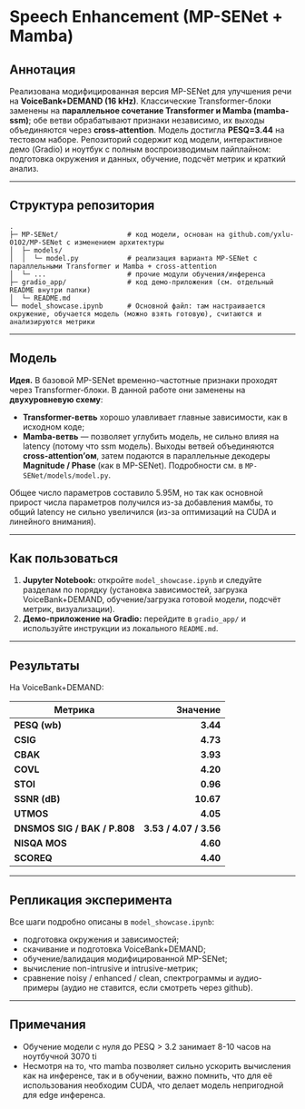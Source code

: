 # Speech Enhancement (MP-SENet + Mamba)

## Аннотация

Реализована модифицированная версия MP-SENet для улучшения речи на **VoiceBank+DEMAND (16 kHz)**. Классические Transformer-блоки заменены на **параллельное сочетание Transformer и Mamba (mamba-ssm)**; обе ветви обрабатывают признаки независимо, их выходы объединяются через **cross-attention**. Модель достигла **PESQ=3.44** на тестовом наборе. Репозиторий содержит код модели, интерактивное демо (Gradio) и ноутбук с полным воспроизводимым пайплайном: подготовка окружения и данных, обучение, подсчёт метрик и краткий анализ.

---

## Структура репозитория

```
.
├─ MP-SENet/                 # код модели, основан на github.com/yxlu-0102/MP-SENet с изменением архитектуры
│  ├─ models/
│  │  └─ model.py            # реализация варианта MP-SENet с параллельными Transformer и Mamba + cross-attention
│  └─ ...                    # прочие модули обучения/инференса
├─ gradio_app/               # код демо-приложения (см. отдельный README внутри папки)
│  └─ README.md
└─ model_showcase.ipynb      # Основной файл: там настраивается окружение, обучается модель (можно взять готовую), считаются и анализируются метрики
```

---

## Модель

**Идея.** В базовой MP-SENet временно-частотные признаки проходят через Transformer-блоки. В данной работе они заменены на **двухуровневую схему**:

* **Transformer-ветвь** хорошо улавливает главные зависимости, как в исходном коде;
* **Mamba-ветвь** — позволяет углубить модель, не сильно влияя на latency (потому что ssm модель).
  Выходы ветвей объединяются **cross-attention’ом**, затем подаются в параллельные декодеры **Magnitude / Phase** (как в MP-SENet). Подробности см. в `MP-SENet/models/model.py`.

Общее число параметров составило 5.95М, но так как основной прирост числа параметров получился из-за добавления мамбы, то общий latency не сильно увеличился (из-за оптимизаций на CUDA и линейного внимания).

---

## Как пользоваться

1. **Jupyter Notebook:** откройте `model_showcase.ipynb` и следуйте разделам по порядку
   (установка зависимостей, загрузка VoiceBank+DEMAND, обучение/загрузка готовой модели, подсчёт метрик, визуализации).
2. **Демо-приложение на Gradio:** перейдите в `gradio_app/` и используйте инструкции из локального `README.md`.

---

## Результаты

На VoiceBank+DEMAND:

| Метрика                      |               Значение |
| ---------------------------- | ---------------------: |
| **PESQ (wb)**                |               **3.44** |
| **CSIG**                     |               **4.73** |
| **CBAK**                     |               **3.93** |
| **COVL**                     |               **4.20** |
| **STOI**                     |               **0.96** |
| **SSNR (dB)**                |              **10.67** |
| **UTMOS**                    |               **4.05** |
| **DNSMOS SIG / BAK / P.808** | **3.53 / 4.07 / 3.56** |
| **NISQA MOS**                |               **4.60** |
| **SCOREQ**                   |               **4.40** |

---

## Репликация эксперимента

Все шаги подробно описаны в `model_showcase.ipynb`:

* подготовка окружения и зависимостей;
* скачивание и подготовка VoiceBank+DEMAND;
* обучение/валидация модифицированной MP-SENet;
* вычисление non-intrusive и intrusive-метрик;
* сравнение noisy / enhanced / clean, спектрограммы и аудио-примеры (аудио не ставится, если смотреть через github).

---

## Примечания

* Обучение модели с нуля до PESQ > 3.2 занимает 8-10 часов на ноутбучной 3070 ti
* Несмотря на то, что mamba позволяет сильно ускорить вычисления как на инференсе, так и в обучении, важно помнить, что для её использования необходим CUDA, что делает модель непригодной для edge инференса.
